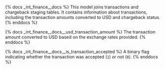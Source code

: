{% docs _int_finance__docs %}
This model joins transactions and chargeback staging tables. It contains information about transactions, including the transaction amounts converted to USD and chargeback status.
{% enddocs %}

{% docs _int_finance__docs__usd_transaction_amount %}
The transaction amount converted to USD based on the exchange rates provided.
{% enddocs %}

{% docs _int_finance__docs__is_transaction_accepted %}
A binary flag indicating whether the transaction was accepted (`1`) or not (`0`).
{% enddocs %}